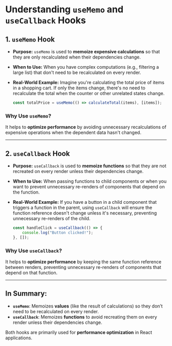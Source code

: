 # Understanding `useMemo` and `useCallback` Hooks

## 1. `useMemo` Hook
- **Purpose:** `useMemo` is used to **memoize expensive calculations** so that they are only recalculated when their dependencies change.
- **When to Use:** When you have complex computations (e.g., filtering a large list) that don't need to be recalculated on every render.
- **Real-World Example:** Imagine you're calculating the total price of items in a shopping cart. If only the items change, there's no need to recalculate the total when the counter or other unrelated states change.

    ```js
    const totalPrice = useMemo(() => calculateTotal(items), [items]);
    ```

### Why Use `useMemo`?
It helps to **optimize performance** by avoiding unnecessary recalculations of expensive operations when the dependent data hasn't changed.

---

## 2. `useCallback` Hook
- **Purpose:** `useCallback` is used to **memoize functions** so that they are not recreated on every render unless their dependencies change.
- **When to Use:** When passing functions to child components or when you want to prevent unnecessary re-renders of components that depend on the function.
- **Real-World Example:** If you have a button in a child component that triggers a function in the parent, using `useCallback` will ensure the function reference doesn't change unless it's necessary, preventing unnecessary re-renders of the child.

    ```js
    const handleClick = useCallback(() => { 
        console.log("Button clicked!"); 
    }, []);
    ```

### Why Use `useCallback`?
It helps to **optimize performance** by keeping the same function reference between renders, preventing unnecessary re-renders of components that depend on that function.

---

## In Summary:
- **`useMemo`**: Memoizes **values** (like the result of calculations) so they don’t need to be recalculated on every render.
- **`useCallback`**: Memoizes **functions** to avoid recreating them on every render unless their dependencies change.

Both hooks are primarily used for **performance optimization** in React applications.
